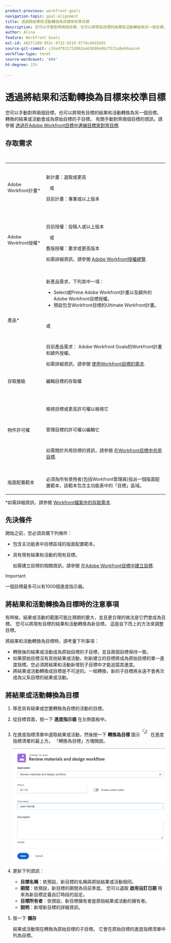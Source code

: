 ```yaml
---
product-previous: workfront-goals
navigation-topic: goal-alignment
title: 透過將結果和活動轉換為目標來校準目標
description: 您可以手動對齊兩個目標，也可以將現有目標的結果和活動轉換為另一個目標。 轉換的結果或活動會成為原始目標的子目標。 如需有關手動對齊兩個目標的資訊，請參閱在Adobe Workfront目標中透過連線來對齊目標。
author: Alina
feature: Workfront Goals
exl-id: 48371389-952c-4732-b519-9774cd4d1b93
source-git-commit: c24adf93172d002ea636904d62f531a8e69aace4
workflow-type: tm+mt
source-wordcount: '664'
ht-degree: 15%

---
```


# 透過將結果和活動轉換為目標來校準目標

您可以手動對齊兩個目標，也可以將現有目標的結果和活動轉換為另一個目標。 轉換的結果或活動會成為原始目標的子目標。
有關手動對齊兩個目標的資訊，請參閱 [透過在Adobe Workfront目標中連線目標來對齊目標](../../workfront-goals/goal-alignment/align-goals-by-connecting-them.md).

## 存取需求


<table style="table-layout:auto">
 <col>
 </col>
 <col>
 </col>
 <tbody>
  <tr>
   <td role="rowheader">Adobe Workfront計畫*</td>
   <td>
   <p>新計畫：選取或更高</p>
   或
   <p>目前計畫：專業或以上版本</p>
   
   </td>
  </tr>
  <tr>
   <td role="rowheader">Adobe Workfront授權*</td>
   <td>
   <p>目前授權：投稿人或以上版本</p>
   或
   <p>舊版授權：要求或更高版本</p> <p>如需詳細資訊，請參閱 <a href="../../administration-and-setup/add-users/access-levels-and-object-permissions/wf-licenses.md" class="MCXref xref">Adobe Workfront授權總覽</a>.</p> </td>
  </tr>
  <tr>
   <td role="rowheader">產品*</td>
   <td>
   <p> 新產品需求，下列其中一項： </p>
<ul>
<li>Select或Prime Adobe Workfront計畫以及額外的Adobe Workfront目標授權。</li>
<li>預設包含Workfront目標的Ultimate Workfront計畫。 </li></ul>
   <p>或</p>
   <p>目前產品需求： Adobe Workfront Goals的Workfront計畫和額外授權。 </p> <p>如需詳細資訊，請參閱 <a href="../../workfront-goals/goal-management/access-needed-for-wf-goals.md" class="MCXref xref">使用Workfront目標的需求</a>. </p> </td>
  </tr>
  <tr>
   <td role="rowheader">存取層級</td>
   <td> <p>編輯目標的存取權</p> </td>
  </tr>
  <tr data-mc-conditions="">
   <td role="rowheader">物件許可權</td>
   <td>
    <div>
     <p>檢視目標或更高許可權以檢視它</p>
     <p>管理目標的許可權以編輯它</p>
     <p>如需關於共用目標的資訊，請參閱 <a href="../../workfront-goals/workfront-goals-settings/share-a-goal.md" class="MCXref xref">在Workfront目標中共用目標</a>. </p>
    </div> </td>
  </tr>
<tr>
   <td role="rowheader"><p>版面配置範本</p></td>
   <td> <p>必須為所有使用者(包括Workfront管理員)指派一個版面配置範本，該範本包含主功能表中的「目標」區域。 </p>  
</td>
  </tr>
 </tbody>
</table>

*如需詳細資訊，請參閱 [Workfront檔案中的存取需求](/help/quicksilver/administration-and-setup/add-users/access-levels-and-object-permissions/access-level-requirements-in-documentation.md).

## 先決條件

開始之前，您必須具備下列條件：

* 包含主功能表中目標區域的版面配置範本。
* 具有現有結果和活動的現有目標。

  如需建立目標的相關資訊，請參閱 [在Adobe Workfront目標中建立目標](../../workfront-goals/goal-management/create-goals.md).

>[!IMPORTANT]
>
>一個目標最多可以有1000個進度指示器。

<!--drafted for goal redesign: At PRODUCTION: update the sentence above to remove Production/ Preview references-->

## 將結果和活動轉換為目標時的注意事項

有時候，結果或活動的範圍可能比預期的要大，並且更合理的做法是它們會成為目標。 您可以將現有目標的結果和活動轉換為新目標。 這是自下而上的方法來調整目標。

將結果和活動轉換為目標時，請考量下列事項：

* 轉換後的結果或活動成為原始目標的子目標，並且兩個目標保持一致。
* 如果原始目標沒有其他結果或活動，則新建立的目標將成為原始目標的單一進度指標。您必須將結果和活動新增到子目標中才能追蹤其進度。
* 將結果或活動轉換成目標是不可逆的。一經轉換，新的子目標將永遠不會再次成為父系目標的結果或活動。

## 將結果或活動轉換為目標

<!--
<span class="preview">Converting results and activities differs depending on what environment you use. </span>

### Convert a result or activity to a goal in the Production environment

1. Go to a goal that has a result or an activity that you want to convert to a goal.
1. Click the name of the goal to open the **Goal Details** panel.
1. Expand the **Results** or **Activities** right-pointing arrows to see a list of results or activities for the goal. 

1. Click the **gear icon** ![](assets/settings-gear-icon.png) to the right of the result or activity name that you want to convert, then click **Convert into a Goal**.

   ![](assets/convert-to-goal-link-highlighted-350x191.png)

1. (Optional) Remove the name of the original activity or result owner from the **Goal Owner** field and replace it with another user, team, group, or your organization's name. By default, Workfront selects the owner of the result or the activity as the goal owner. 
1. Click **Convert**. The activity or result displays as an aligned goal in the Goal Details panel of the original goal and the original activity or result is removed from the original goal and transferred to the second goal. By default, the new goal has the same name as the original converted result or activity. 
1. (Optional) Click the name of the new goal to open the **Goal Details** panel and edit the name of the goal. For information about editing any information for an existing goal, see [Edit goals in Adobe Workfront Goals](../../workfront-goals/goal-management/edit-goals.md).
-->

1. 移至具有結果或您要轉換為目標的活動的目標。
1. 從目標頁面，按一下 **進度指示器** 在左側面板中。
1. 在進度指標清單中選取結果或活動，然後按一下 **轉換為目標** 圖示 ![](assets/convert-to-goal-icon-unshimmed.png) 在進度指標清單的最上方。 「轉換為目標」方塊開啟。

   ![](assets/convert-to-goal-box-unshimmed.png)
1. 更新下列資訊：
   * **目標名稱**：依預設，新目標的名稱與原始結果或活動相同。
   * **期間**：依預設，新目標的期間為目前季度。 您可以選取 **啟用自訂日期** 用來為新目標定義自訂時段的設定。
   * **目標所有者**：依預設，新目標擁有者是原始結果或活動的擁有者。
   * **說明**：新增新目標的詳細資訊。
1. 按一下 **儲存**

   結果或活動現在轉換為原始目標的子目標。 它會在原始目標的進度指標清單中列為目標。



